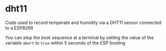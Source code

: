 # dht11

Code used to record temperate and humidity via a DHT11 sensor connected to a ESP8266

You can stop the boot sequence at a terminal by setting the value of the variable ```abort``` to ```true``` within 5 seconds of the ESP booting
